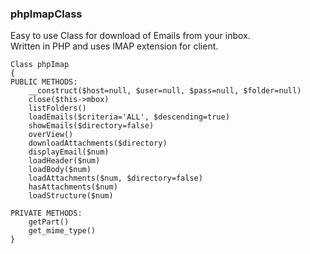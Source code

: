### phpImapClass
Easy to use Class for download of Emails from your inbox.<br>
Written in PHP and uses IMAP extension for client.
```
Class phpImap
{
PUBLIC METHODS:
    __construct($host=null, $user=null, $pass=null, $folder=null)
    close($this->mbox)
    listFolders()
    loadEmails($criteria='ALL', $descending=true)
    showEmails($directory=false)
    overView()
    downloadAttachments($directory)
    displayEmail($num)
    loadHeader($num)
    loadBody($num)
    loadAttachments($num, $directory=false)
    hasAttachments($num)
    loadStructure($num)

PRIVATE METHODS:
    getPart()
    get_mime_type()
}
```
